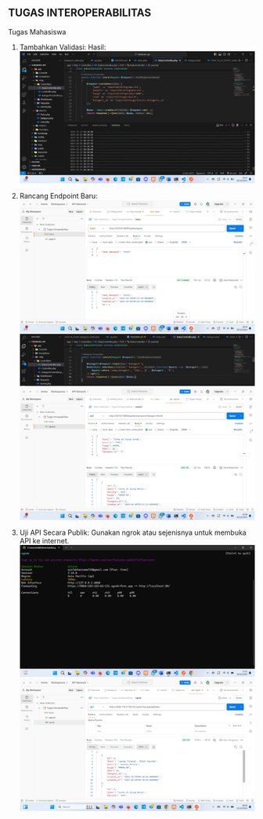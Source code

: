 ## TUGAS INTEROPERABILITAS

Tugas Mahasiswa
1.	Tambahkan Validasi:
Hasil:
![Validasi](image.png)

2.	Rancang Endpoint Baru:
![Endpoint Baru](image-1.png)
![Search](image-2.png)
![Hasil](image-3.png)

3.	Uji API Secara Publik:
    Gunakan ngrok atau sejenisnya untuk membuka API ke internet.
![Hasil](image-4.png)
![alt text](image-5.png)
